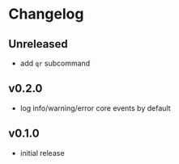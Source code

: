 # Changelog

## Unreleased

- add `qr` subcommand

## v0.2.0

- log info/warning/error core events by default

## v0.1.0

- initial release
